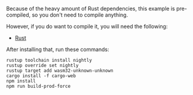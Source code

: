 Because of the heavy amount of Rust dependencies, this example is pre-compiled, so you don't need to compile anything.

However, if you do want to compile it, you will need the following:

- [Rust](https://www.rust-lang.org/tools/install)

After installing that, run these commands:

```
rustup toolchain install nightly
rustup override set nightly
rustup target add wasm32-unknown-unknown
cargo install -f cargo-web
npm install
npm run build-prod-force
```
